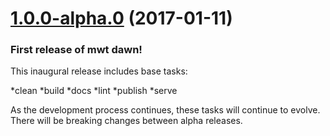 <a name="1.0.0-alpha.0"></a>
# [1.0.0-alpha.0](https://github.com/mw-team/dawn/releases/tag/1.0.0-alpha.0) (2017-01-11)

### First release of mwt dawn!

This inaugural release includes base tasks:

*clean
*build
*docs
*lint
*publish
*serve

As the development process continues, these tasks will continue to evolve. There will be 
breaking changes between alpha releases.

